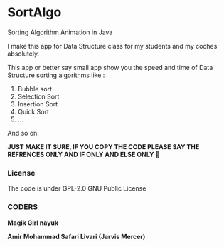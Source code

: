 # SortAlgo
Sorting Algorithm Animation in Java



I make this app for Data Structure class for my students and my coches absolutely.

This app or better say small app show you the speed and time of Data Structure sorting algorithms like :

1. Bubble sort
2. Selection Sort
3. Insertion Sort
4. Quick Sort 
5. ...

And so on.

**JUST MAKE IT SURE, IF YOU COPY THE CODE PLEASE SAY THE REFRENCES ONLY AND IF ONLY AND ELSE ONLY :slightly_smiling_face:**

### License

The code is under GPL-2.0 GNU Public License

### CODERS

**Magik Girl nayuk**

**Amir Mohammad Safari Livari (Jarvis Mercer)**

